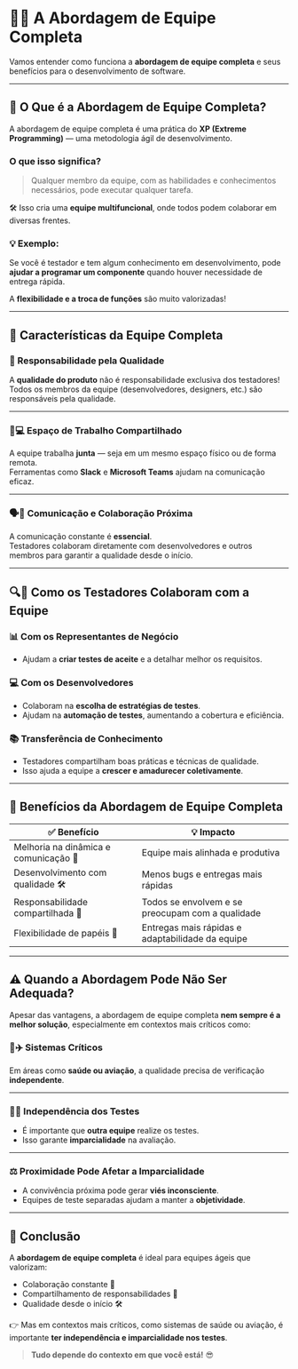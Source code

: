 # 👫💼 A Abordagem de Equipe Completa

Vamos entender como funciona a **abordagem de equipe completa** e seus benefícios para o desenvolvimento de software.

---

## 🤔 O Que é a Abordagem de Equipe Completa?

A abordagem de equipe completa é uma prática do **XP (Extreme Programming)** — uma metodologia ágil de desenvolvimento.

### O que isso significa?

> Qualquer membro da equipe, com as habilidades e conhecimentos necessários, pode executar qualquer tarefa.

🛠️ Isso cria uma **equipe multifuncional**, onde todos podem colaborar em diversas frentes.

### 💡 Exemplo:

Se você é testador e tem algum conhecimento em desenvolvimento, pode **ajudar a programar um componente** quando houver necessidade de entrega rápida.

A **flexibilidade e a troca de funções** são muito valorizadas!

---

## 🔄 Características da Equipe Completa

### 💯 Responsabilidade pela Qualidade

A **qualidade do produto** não é responsabilidade exclusiva dos testadores!  
Todos os membros da equipe (desenvolvedores, designers, etc.) são responsáveis pela qualidade.

---

### 🏢💻 Espaço de Trabalho Compartilhado

A equipe trabalha **junta** — seja em um mesmo espaço físico ou de forma remota.  
Ferramentas como **Slack** e **Microsoft Teams** ajudam na comunicação eficaz.

---

### 🗣️💬 Comunicação e Colaboração Próxima

A comunicação constante é **essencial**.  
Testadores colaboram diretamente com desenvolvedores e outros membros para garantir a qualidade desde o início.

---

## 🔍🤝 Como os Testadores Colaboram com a Equipe

### 📊 Com os Representantes de Negócio

- Ajudam a **criar testes de aceite** e a detalhar melhor os requisitos.

### 💻 Com os Desenvolvedores

- Colaboram na **escolha de estratégias de testes**.
- Ajudam na **automação de testes**, aumentando a cobertura e eficiência.

### 📚 Transferência de Conhecimento

- Testadores compartilham boas práticas e técnicas de qualidade.
- Isso ajuda a equipe a **crescer e amadurecer coletivamente**.

---

## 🚀 Benefícios da Abordagem de Equipe Completa

| ✅ Benefício                            | 💡 Impacto                                           |
|----------------------------------------|-----------------------------------------------------|
| Melhoria na dinâmica e comunicação 💬  | Equipe mais alinhada e produtiva                    |
| Desenvolvimento com qualidade 🛠️      | Menos bugs e entregas mais rápidas                  |
| Responsabilidade compartilhada 👥      | Todos se envolvem e se preocupam com a qualidade    |
| Flexibilidade de papéis 🔄             | Entregas mais rápidas e adaptabilidade da equipe    |

---

## ⚠️ Quando a Abordagem Pode Não Ser Adequada?

Apesar das vantagens, a abordagem de equipe completa **nem sempre é a melhor solução**, especialmente em contextos mais críticos como:

### 🏥✈️ Sistemas Críticos

Em áreas como **saúde ou aviação**, a qualidade precisa de verificação **independente**.

---

### 🕵️‍♂️ Independência dos Testes

- É importante que **outra equipe** realize os testes.
- Isso garante **imparcialidade** na avaliação.

---

### ⚖️ Proximidade Pode Afetar a Imparcialidade

- A convivência próxima pode gerar **viés inconsciente**.
- Equipes de teste separadas ajudam a manter a **objetividade**.

---

## 🏁 Conclusão

A **abordagem de equipe completa** é ideal para equipes ágeis que valorizam:

- Colaboração constante 🤝  
- Compartilhamento de responsabilidades 👥  
- Qualidade desde o início 🛠️  

👉 Mas em contextos mais críticos, como sistemas de saúde ou aviação, é importante **ter independência e imparcialidade nos testes**.

> **Tudo depende do contexto em que você está!** 😎
